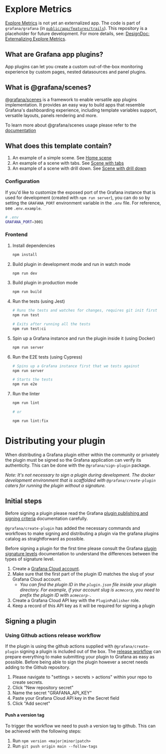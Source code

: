 # Explore Metrics

[Explore Metrics](https://grafana.com/docs/grafana/latest/explore/simplified-exploration/metrics) is not yet an externalized app. The code is part of `grafana/grafana` (in [`public/app/features/trails`](https://github.com/grafana/grafana/tree/main/public/app/features/trails)). This repository is a placeholder for future development. For more details, see: [DesignDoc: Externalizing Explore Metrics](https://docs.google.com/document/d/1M0i2XJ-lseb8gtCqk02vxxNUsWk5P7dbUP8449qJ9Rw/edit?usp=sharing).

## What are Grafana app plugins?

App plugins can let you create a custom out-of-the-box monitoring experience by custom pages, nested datasources and panel plugins.

## What is @grafana/scenes?

[@grafana/scenes](https://github.com/grafana/scenes) is a framework to enable versatile app plugins implementation. It provides an easy way to build apps that resemble Grafana's dashboarding experience, including template variables support, versatile layouts, panels rendering and more.

To learn more about @grafana/scenes usage please refer to the [documentation](https://grafana.com/developers/scenes)

## What does this template contain?

1. An example of a simple scene. See [Home scene](./src/pages/Home/Home.tsx)
1. An example of a scene with tabs. See [Scene with tabs](./src/pages/WithTabs/WithTabs.tsx)
1. An example of a scene with drill down. See [Scene with drill down](./src/pages/WithDrilldown/WithDrilldown.tsx)

### Configuration

If you'd like to customize the exposed port of the Grafana instance that is used for development (created with `npm run server`), you can do so by setting the `GRAFANA_PORT` environment variable in the `.env` file. For reference, see `.env.example`.

```bash
# .env
GRAFANA_PORT=3001
```

### Frontend

1. Install dependencies

   ```bash
   npm install
   ```

2. Build plugin in development mode and run in watch mode

   ```bash
   npm run dev
   ```

3. Build plugin in production mode

   ```bash
   npm run build
   ```

4. Run the tests (using Jest)

   ```bash
   # Runs the tests and watches for changes, requires git init first
   npm run test

   # Exits after running all the tests
   npm run test:ci
   ```

5. Spin up a Grafana instance and run the plugin inside it (using Docker)

   ```bash
   npm run server
   ```

6. Run the E2E tests (using Cypress)

   ```bash
   # Spins up a Grafana instance first that we tests against
   npm run server

   # Starts the tests
   npm run e2e
   ```

7. Run the linter

   ```bash
   npm run lint

   # or

   npm run lint:fix
   ```

# Distributing your plugin

When distributing a Grafana plugin either within the community or privately the plugin must be signed so the Grafana application can verify its authenticity. This can be done with the `@grafana/sign-plugin` package.

_Note: It's not necessary to sign a plugin during development. The docker development environment that is scaffolded with `@grafana/create-plugin` caters for running the plugin without a signature._

## Initial steps

Before signing a plugin please read the Grafana [plugin publishing and signing criteria](https://grafana.com/legal/plugins/#plugin-publishing-and-signing-criteria) documentation carefully.

`@grafana/create-plugin` has added the necessary commands and workflows to make signing and distributing a plugin via the grafana plugins catalog as straightforward as possible.

Before signing a plugin for the first time please consult the Grafana [plugin signature levels](https://grafana.com/legal/plugins/#what-are-the-different-classifications-of-plugins) documentation to understand the differences between the types of signature level.

1. Create a [Grafana Cloud account](https://grafana.com/signup).
2. Make sure that the first part of the plugin ID matches the slug of your Grafana Cloud account.
   - _You can find the plugin ID in the `plugin.json` file inside your plugin directory. For example, if your account slug is `acmecorp`, you need to prefix the plugin ID with `acmecorp-`._
3. Create a Grafana Cloud API key with the `PluginPublisher` role.
4. Keep a record of this API key as it will be required for signing a plugin

## Signing a plugin

### Using Github actions release workflow

If the plugin is using the github actions supplied with `@grafana/create-plugin` signing a plugin is included out of the box. The [release workflow](./.github/workflows/release.yml) can prepare everything to make submitting your plugin to Grafana as easy as possible. Before being able to sign the plugin however a secret needs adding to the Github repository.

1. Please navigate to "settings > secrets > actions" within your repo to create secrets.
2. Click "New repository secret"
3. Name the secret "GRAFANA_API_KEY"
4. Paste your Grafana Cloud API key in the Secret field
5. Click "Add secret"

#### Push a version tag

To trigger the workflow we need to push a version tag to github. This can be achieved with the following steps:

1. Run `npm version <major|minor|patch>`
2. Run `git push origin main --follow-tags`
